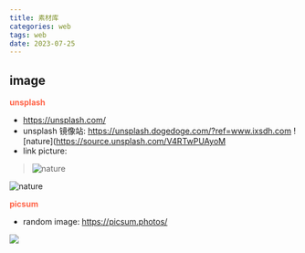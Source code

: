 ```yaml
---
title: 素材库
categories: web
tags: web
date: 2023-07-25
---
```


## image

**<font color='Tomato'>unsplash</font>**

- https://unsplash.com/
- unsplash 镜像站: https://unsplash.dogedoge.com/?ref=www.ixsdh.com
![nature](https://source.unsplash.com/V4RTwPUAyoM
- link picture: 

> ![nature](https://source.unsplash.com/V4RTwPUAyoM)

![nature](https://source.unsplash.com/V4RTwPUAyoM)

**<font color='Tomato'>picsum</font>**

- random image: https://picsum.photos/

![](https://picsum.photos/200/300)
